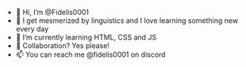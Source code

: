 - 👋 Hi, I’m @Fidelis0001
- 👀 I get mesmerized by linguistics and I love learning something new every day
- 🌱 I’m currently learning HTML, CSS and JS
- 💞️ Collaboration? Yes please!
- 📫 You can reach me @fidelis0001 on discord

<!---
Fidelis0001/Fidelis0001 is a ✨ special ✨ repository because its `README.md` (this file) appears on your GitHub profile.
You can click the Preview link to take a look at your changes.
--->
